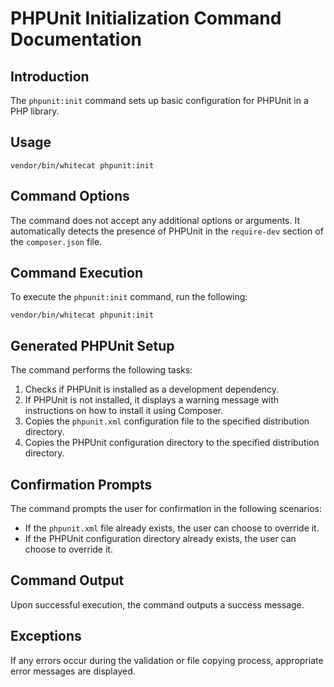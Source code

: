 # PHPUnit Initialization Command Documentation

## Introduction

The `phpunit:init` command sets up basic configuration for PHPUnit in a PHP library.

## Usage

`vendor/bin/whitecat phpunit:init`

## Command Options

The command does not accept any additional options or arguments. It automatically detects the presence of PHPUnit in the `require-dev` section of the `composer.json` file.

## Command Execution

To execute the `phpunit:init` command, run the following:

`vendor/bin/whitecat phpunit:init`

## Generated PHPUnit Setup

The command performs the following tasks:

1.  Checks if PHPUnit is installed as a development dependency.
2.  If PHPUnit is not installed, it displays a warning message with instructions on how to install it using Composer.
3.  Copies the `phpunit.xml` configuration file to the specified distribution directory.
4.  Copies the PHPUnit configuration directory to the specified distribution directory.

## Confirmation Prompts

The command prompts the user for confirmation in the following scenarios:

*   If the `phpunit.xml` file already exists, the user can choose to override it.
*   If the PHPUnit configuration directory already exists, the user can choose to override it.

## Command Output

Upon successful execution, the command outputs a success message.

## Exceptions

If any errors occur during the validation or file copying process, appropriate error messages are displayed.
